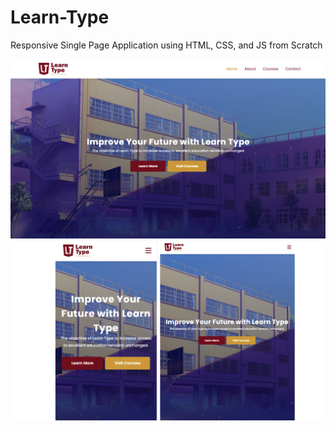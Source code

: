 # Learn-Type
Responsive Single Page Application using HTML, CSS, and JS from Scratch

![Image](images/logo/web-view.png)
![Image](images/logo/mobile-tab-view.png)